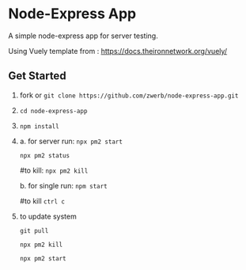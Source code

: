 # Node-Express App

A simple node-express app for server testing.

Using Vuely template from : https://docs.theironnetwork.org/vuely/

## Get Started

1. fork or `git clone https://github.com/zwerb/node-express-app.git`

2. `cd node-express-app`

3. `npm install`

4. 
   a. for server run:
	`npx pm2 start`

	`npx pm2 status`

	#to kill: 
	`npx pm2 kill`

	b. for single run:
	`npm start`
	
	#to kill
	`ctrl c`

5. to update system

	`git pull`

	`npx pm2 kill`

	`npx pm2 start`


